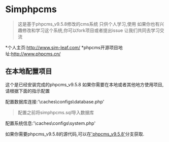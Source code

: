 Simphpcms
=========
>这是基于phpcms_v9.5.8修改的cms系统
>只供个人学习,使用
>如果你也有兴趣修改和学习这个系统,你可以fork项目或者提出issue
>让我们共同去学习交流

*个人主页:<http://www.sim-leaf.com/>
*phpcms开源项目地址:<http://www.phpcms.cn/>

在本地配置项目
-----------------
这个是已经安装完成的phpcms_v9.5.8
如果你需要在本地或者其他地方使用项目,请根据下面的指示配置

配置数据库连接:'\caches\configs\database.php'
>配置之前将simphpcms.sql导入数据库

配置系统信息:'\caches\configs\system.php'

如果你需要phpcms_v9.5.8的源代码,可以在['phpcms_v9.5.8'](https://github.com/leaf-fly/Simphpcms/tree/phpcms_v9.5.8/)分支获取.